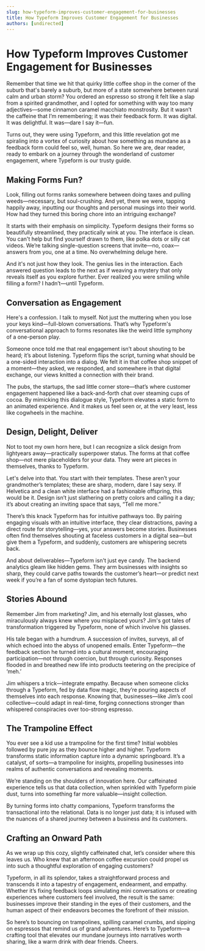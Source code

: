 ```yaml
---
slug: how-typeform-improves-customer-engagement-for-businesses
title: How Typeform Improves Customer Engagement for Businesses
authors: [undirected]
---
```



# How Typeform Improves Customer Engagement for Businesses

Remember that time we hit that quirky little coffee shop in the corner of the suburb that's barely a suburb, but more of a state somewhere between rural calm and urban storm? You ordered an espresso so strong it felt like a slap from a spirited grandmother, and I opted for something with way too many adjectives—some cinnamon caramel macchiato monstrosity. But it wasn’t the caffeine that I’m remembering; it was their feedback form. It was digital. It was delightful. It was—dare I say it—fun.

Turns out, they were using Typeform, and this little revelation got me spiraling into a vortex of curiosity about how something as mundane as a feedback form could feel so, well, human. So here we are, dear reader, ready to embark on a journey through the wonderland of customer engagement, where Typeform is our trusty guide.

## Making Forms Fun?

Look, filling out forms ranks somewhere between doing taxes and pulling weeds—necessary, but soul-crushing. And yet, there we were, tapping happily away, inputting our thoughts and personal musings into their world. How had they turned this boring chore into an intriguing exchange?

It starts with their emphasis on simplicity. Typeform designs their forms so beautifully streamlined, they practically wink at you. The interface is clean. You can't help but find yourself drawn to them, like polka dots or silly cat videos. We’re talking single-question screens that invite—no, coax—answers from you, one at a time. No overwhelming deluge here.

And it's not just how they look. The genius lies in the interaction. Each answered question leads to the next as if weaving a mystery that only reveals itself as you explore further. Ever realized you were smiling while filling a form? I hadn’t—until Typeform.

## Conversation as Engagement

Here's a confession. I talk to myself. Not just the muttering when you lose your keys kind—full-blown conversations. That’s why Typeform's conversational approach to forms resonates like the weird little symphony of a one-person play.

Someone once told me that real engagement isn’t about shouting to be heard; it’s about listening. Typeform flips the script, turning what should be a one-sided interaction into a dialog. We felt it in that coffee shop snippet of a moment—they asked, we responded, and somewhere in that digital exchange, our views knitted a connection with their brand.

The pubs, the startups, the sad little corner store—that’s where customer engagement happened like a back-and-forth chat over steaming cups of cocoa. By mimicking this dialogue style, Typeform elevates a static form to an animated experience. And it makes us feel seen or, at the very least, less like cogwheels in the machine.

## Design, Delight, Deliver

Not to toot my own horn here, but I can recognize a slick design from lightyears away—practically superpower status. The forms at that coffee shop—not mere placeholders for your data. They were art pieces in themselves, thanks to Typeform. 

Let's delve into that. You start with their templates. These aren’t your grandmother’s templates; these are sharp, modern, dare I say sexy. If Helvetica and a clean white interface had a fashionable offspring, this would be it. Design isn’t just slathering on pretty colors and calling it a day; it’s about creating an inviting space that says, “Tell me more.”

There’s this knack Typeform has for intuitive pathways too. By pairing engaging visuals with an intuitive interface, they clear distractions, paving a direct route for storytelling—yes, your answers become stories. Businesses often find themselves shouting at faceless customers in a digital sea—but give them a Typeform, and suddenly, customers are whispering secrets back.

And about deliverables—Typeform isn't just eye candy. The backend analytics gleam like hidden gems. They arm businesses with insights so sharp, they could carve paths towards the customer’s heart—or predict next week if you’re a fan of some dystopian tech futures. 

## Stories Abound

Remember Jim from marketing? Jim, and his eternally lost glasses, who miraculously always knew where you misplaced yours? Jim's got tales of transformation triggered by Typeform, none of which involve his glasses. 

His tale began with a humdrum. A succession of invites, surveys, all of which echoed into the abyss of unopened emails. Enter Typeform—the feedback section he turned into a cultural moment, encouraging participation—not through coercion, but through curiosity. Responses flooded in and breathed new life into products teetering on the precipice of ‘meh.’

Jim whispers a trick—integrate empathy. Because when someone clicks through a Typeform, fed by data flow magic, they’re pouring aspects of themselves into each response. Knowing that, businesses—like Jim’s cool collective—could adapt in real-time, forging connections stronger than whispered conspiracies over too-strong espresso.

## The Trampoline Effect

You ever see a kid use a trampoline for the first time? Initial wobbles followed by pure joy as they bounce higher and higher. Typeform transforms static information capture into a dynamic springboard. It’s a catalyst, of sorts—a trampoline for insights, propelling businesses into realms of authentic conversations and revealing moments.

We’re standing on the shoulders of innovation here. Our caffeinated experience tells us that data collection, when sprinkled with Typeform pixie dust, turns into something far more valuable—insight collection. 

By turning forms into chatty companions, Typeform transforms the transactional into the relational. Data is no longer just data; it is infused with the nuances of a shared journey between a business and its customers.

## Crafting an Onward Path

As we wrap up this cozy, slightly caffeinated chat, let’s consider where this leaves us. Who knew that an afternoon coffee excursion could propel us into such a thoughtful exploration of engaging customers?

Typeform, in all its splendor, takes a straightforward process and transcends it into a tapestry of engagement, endearment, and empathy. Whether it’s fixing feedback loops simulating mini conversations or creating experiences where customers feel involved, the result is the same: businesses improve their standing in the eyes of their customers, and the human aspect of their endeavors becomes the forefront of their mission. 

So here’s to bouncing on trampolines, spilling caramel crumbs, and sipping on espressos that remind us of grand adventures. Here’s to Typeform—a crafting tool that elevates our mundane journeys into narratives worth sharing, like a warm drink with dear friends. Cheers.